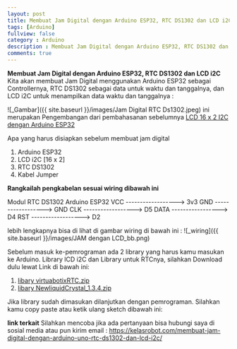 ```yaml
---
layout: post
title: Membuat Jam Digital dengan Arduino ESP32, RTC DS1302 dan LCD i2C
tags: [Arduino]
fullview: false
category : Arduino
description : Membuat Jam Digital dengan Arduino ESP32, RTC DS1302 dan LCD i2C
comments: true
---
```

**Membuat Jam Digital dengan Arduino ESP32, RTC DS1302 dan LCD i2C**
Kita akan membuat Jam Digital menggunakan Arduino ESP32 sebagai Controllernya, RTC DS1302 sebagai data untuk waktu dan tanggalnya, dan LCD i2C untuk menampilkan data waktu dan tanggalnya :

![_Gambar]({{ site.baseurl }}/images/Jam Digital RTC Ds1302.jpeg)
ini merupakan Pengembangan dari pembahasanan sebelumnya
<a href="https://wanwanvm.github.io/lcd-pada-arduino-esp32/">LCD 16 x 2 I2C dengan Arduino ESP32</a>

Apa yang harus disiapkan sebelum membuat jam digital
1. Arduino ESP32
2. LCD i2C [16 x 2]
3. RTC DS1302
4. Kabel Jumper

**Rangkailah pengkabelan sesuai wiring dibawah ini**

Modul RTC DS1302      Arduino ESP32
VCC ------------------> 3v3
GND ------------------> GND
CLK ------------------> D5
DATA -----------------> D4
RST ------------------> D2

lebih lengkapnya bisa di lihat di gambar wiring di bawah ini :
![_wiring]({{ site.baseurl }}/images/JAM dengan LCD_bb.png)


Sebelum masuk ke-pemrograman ada 2 library yang harus kamu masukan ke Arduino. Library lCD i2C dan Library untuk RTCnya, silahkan Download dulu lewat Link di bawah ini:
1. <a href="https://www.dropbox.com/s/abagili6xb7xutj/virtuabotixRTC.zip?dl=0">libary virtuabotixRTC.zip </a>
2. <a href="https://www.dropbox.com/s/htqzmo3zdkx57az/NewliquidCrystal_1.3.4.zip?dl=0">libary NewliquidCrystal_1.3.4.zip</a>

Jika library sudah dimasukan dilanjutkan dengan pemrograman. Silahkan kamu copy paste atau ketik ulang sketch dibawah ini:
<script src="https://gist.github.com/wanwanvm/c05b97d85a1b939e93a18e7369908fd9.js"></script>

**link terkait**
Silahkan mencoba jika ada pertanyaan bisa hubungi saya di sosial media atau pun kirim email : 
<a href="https://kelasrobot.com/membuat-jam-digital-dengan-arduino-uno-rtc-ds1302-dan-lcd-i2c/">https://kelasrobot.com/membuat-jam-digital-dengan-arduino-uno-rtc-ds1302-dan-lcd-i2c/</a>




